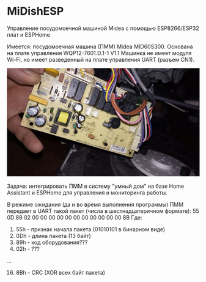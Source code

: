 # MiDishESP
Управление посудомоечной машиной Midea с помощью ESP8266/ESP32 плат и ESPHome

Имеется: посудомоечная машина (ПММ) Midea MID60S300. Основана на плате управления WQP12-7601.D.1-1 V1.1
Машинка не имеет модуля Wi-Fi, но имеет разведенный на плате управления UART (разъем CN1).

![WQP12-7601.jpg](WQP12-7601.jpg)

Задача: интегрировать ПММ в систему "умный дом" на базе Home Assistant и ESPHome для управления и мониторинга работы.

В режиме ожидания (да и во время выполнения программы) ПММ передает в UART такой пакет (числа в шестнадцатеричном формате):
55 0D 89 02 00 00 00 00 00 00 00 00 00 00 00 8B
Где: 
1. 55h - признак начала пакета (01010101 в бинарном виде)
2. 0Dh - длина пакета (13 байт)
3. 89h - код оборудования???
4. 02h - ???

...

16. 8Bh - CRC (XOR всех байт пакета)
